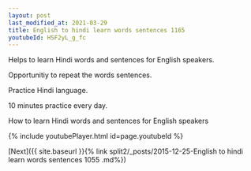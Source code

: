 ```yaml
---
layout: post
last_modified_at: 2021-03-29
title: English to hindi learn words sentences 1165 
youtubeId: HSF2yL_g_fc
---
```

 
 
Helps to learn Hindi words and sentences for English speakers.

Opportunitiy to repeat the words sentences. 

Practice Hindi language. 
 
10 minutes practice every day. 
 
How to learn Hindi words and sentences for English speakers 
 
{% include youtubePlayer.html id=page.youtubeId %}
 
 
[Next]({{ site.baseurl }}{% link  split2/_posts/2015-12-25-English to hindi learn words sentences 1055 .md%})
 
